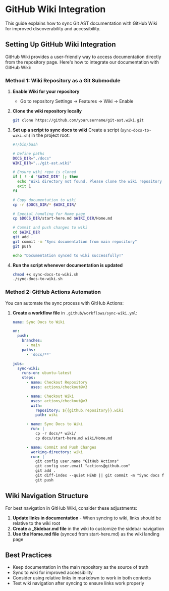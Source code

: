 # GitHub Wiki Integration

This guide explains how to sync Git AST documentation with GitHub Wiki for improved discoverability and accessibility.

## Setting Up GitHub Wiki Integration

GitHub Wiki provides a user-friendly way to access documentation directly from the repository page. Here's how to integrate our documentation with GitHub Wiki:

### Method 1: Wiki Repository as a Git Submodule

1. **Enable Wiki for your repository**
   - Go to repository Settings → Features → Wiki → Enable

2. **Clone the wiki repository locally**
   ```bash
   git clone https://github.com/yourusername/git-ast.wiki.git
   ```

3. **Set up a script to sync docs to wiki**
   Create a script (`sync-docs-to-wiki.sh`) in the project root:
   ```bash
   #!/bin/bash
   
   # Define paths
   DOCS_DIR="./docs"
   WIKI_DIR="../git-ast.wiki"
   
   # Ensure wiki repo is cloned
   if [ ! -d "$WIKI_DIR" ]; then
     echo "Wiki directory not found. Please clone the wiki repository first."
     exit 1
   fi
   
   # Copy documentation to wiki
   cp -r $DOCS_DIR/* $WIKI_DIR/
   
   # Special handling for Home page
   cp $DOCS_DIR/start-here.md $WIKI_DIR/Home.md
   
   # Commit and push changes to wiki
   cd $WIKI_DIR
   git add .
   git commit -m "Sync documentation from main repository"
   git push
   
   echo "Documentation synced to wiki successfully!"
   ```

4. **Run the script whenever documentation is updated**
   ```bash
   chmod +x sync-docs-to-wiki.sh
   ./sync-docs-to-wiki.sh
   ```

### Method 2: GitHub Actions Automation

You can automate the sync process with GitHub Actions:

1. **Create a workflow file** in `.github/workflows/sync-wiki.yml`:
   ```yaml
   name: Sync Docs to Wiki
   
   on:
     push:
       branches:
         - main
       paths:
         - 'docs/**'
   
   jobs:
     sync-wiki:
       runs-on: ubuntu-latest
       steps:
         - name: Checkout Repository
           uses: actions/checkout@v3
   
         - name: Checkout Wiki
           uses: actions/checkout@v3
           with:
             repository: ${{github.repository}}.wiki
             path: wiki
   
         - name: Sync Docs to Wiki
           run: |
             cp -r docs/* wiki/
             cp docs/start-here.md wiki/Home.md
   
         - name: Commit and Push Changes
           working-directory: wiki
           run: |
             git config user.name "GitHub Actions"
             git config user.email "actions@github.com"
             git add .
             git diff-index --quiet HEAD || git commit -m "Sync docs from main repository"
             git push
   ```

## Wiki Navigation Structure

For best navigation in GitHub Wiki, consider these adjustments:

1. **Update links in documentation** - When syncing to wiki, links should be relative to the wiki root
2. **Create a _Sidebar.md file** in the wiki to customize the sidebar navigation
3. **Use the Home.md file** (synced from start-here.md) as the wiki landing page

## Best Practices

- Keep documentation in the main repository as the source of truth
- Sync to wiki for improved accessibility
- Consider using relative links in markdown to work in both contexts
- Test wiki navigation after syncing to ensure links work properly 
